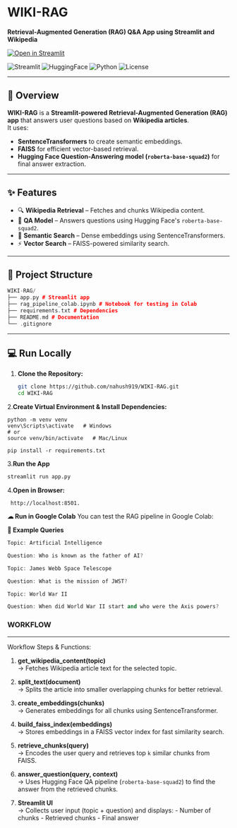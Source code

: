 # WIKI-RAG 
**Retrieval-Augmented Generation (RAG) Q&A App using Streamlit and Wikipedia**

[![Open in Streamlit](https://static.streamlit.io/badges/streamlit_badge_black_white.svg)](https://wikipilot.streamlit.app/)

![Streamlit](https://img.shields.io/badge/Streamlit-1.33.0-FF4B4B?logo=streamlit&logoColor=white)
![HuggingFace](https://img.shields.io/badge/Hugging%20Face-Transformers-yellow?logo=huggingface)
![Python](https://img.shields.io/badge/Python-3.10-blue?logo=python)
![License](https://img.shields.io/badge/License-MIT-green)

---

## 📖 Overview
**WIKI-RAG** is a **Streamlit-powered Retrieval-Augmented Generation (RAG) app** that answers user questions based on **Wikipedia articles**.  
It uses:
- **SentenceTransformers** to create semantic embeddings.
- **FAISS** for efficient vector-based retrieval.
- **Hugging Face Question-Answering model (`roberta-base-squad2`)** for final answer extraction.

---

## ✨ Features
- 🔍 **Wikipedia Retrieval** – Fetches and chunks Wikipedia content.  
- 🧠 **QA Model** – Answers questions using Hugging Face's `roberta-base-squad2`.  
- 🤖 **Semantic Search** – Dense embeddings using SentenceTransformers.  
- ⚡ **Vector Search** – FAISS-powered similarity search.  


---

## 📂 Project Structure
```cpp
WIKI-RAG/
├── app.py # Streamlit app
├── rag_pipeline_colab.ipynb # Notebook for testing in Colab
├── requirements.txt # Dependencies
├── README.md # Documentation
└── .gitignore
```

---



## 💻 Run Locally

1. **Clone the Repository:**
   ```bash
   git clone https://github.com/nahush919/WIKI-RAG.git
   cd WIKI-RAG
   ```
   
2.**Create Virtual Environment & Install Dependencies:**
``` 
python -m venv venv
venv\Scripts\activate   # Windows
# or
source venv/bin/activate   # Mac/Linux

pip install -r requirements.txt

```

3.**Run the App**
```py
streamlit run app.py
```

4.**Open in Browser:**  
```
 http://localhost:8501.
```
**☁ Run in Google Colab**
You can test the RAG pipeline in Google Colab:

**🧪 Example Queries**
```cpp
Topic: Artificial Intelligence

Question: Who is known as the father of AI?

Topic: James Webb Space Telescope

Question: What is the mission of JWST?

Topic: World War II

Question: When did World War II start and who were the Axis powers?
```
### WORKFLOW

-------------------------------------------------

Workflow Steps & Functions:
1. **get_wikipedia_content(topic)**  
   → Fetches Wikipedia article text for the selected topic.

2. **split_text(document)**  
   → Splits the article into smaller overlapping chunks for better retrieval.

3. **create_embeddings(chunks)**  
   → Generates embeddings for all chunks using SentenceTransformer.

4. **build_faiss_index(embeddings)**  
   → Stores embeddings in a FAISS vector index for fast similarity search.

5. **retrieve_chunks(query)**  
   → Encodes the user query and retrieves top `k` similar chunks from FAISS.

6. **answer_question(query, context)**  
   → Uses Hugging Face QA pipeline (`roberta-base-squad2`) to find the answer
     from the retrieved chunks.

7. **Streamlit UI**  
   → Collects user input (topic + question) and displays:
       - Number of chunks
       - Retrieved chunks
       - Final answer

